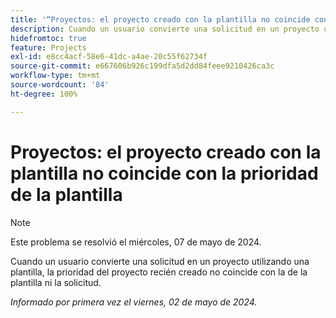 ```yaml
---
title: '“Proyectos: el proyecto creado con la plantilla no coincide con la prioridad de la plantilla”'
description: Cuando un usuario convierte una solicitud en un proyecto utilizando una plantilla, la prioridad del proyecto recién creado no coincide con la de la plantilla ni la solicitud.
hidefromtoc: true
feature: Projects
exl-id: e8cc4acf-58e6-41dc-a4ae-20c55f62734f
source-git-commit: e667606b926c199dfa5d2dd84feee9210426ca3c
workflow-type: tm+mt
source-wordcount: '84'
ht-degree: 100%

---
```


# Proyectos: el proyecto creado con la plantilla no coincide con la prioridad de la plantilla

>[!NOTE]
>
>Este problema se resolvió el miércoles, 07 de mayo de 2024.

Cuando un usuario convierte una solicitud en un proyecto utilizando una plantilla, la prioridad del proyecto recién creado no coincide con la de la plantilla ni la solicitud.

_Informado por primera vez el viernes, 02 de mayo de 2024._
